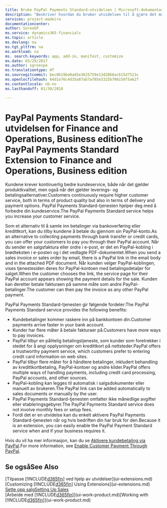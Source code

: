 ```yaml
---
title: Bruke PayPal Payments Standard-utvidelsen | Microsoft-dokumentasjon
description: "Beskriver hvordan du bruker utvidelsen til å gjøre det mulig for kunder å betale med PayPal."
services: project-madeira
documentationcenter: 
author: SorenGP
ms.service: dynamics365-financials
ms.topic: article
ms.devlang: na
ms.tgt_pltfrm: na
ms.workload: na
ms. search.keywords: app, add-in, manifest, customize
ms.date: 03/29/2017
ms.author: sgroespe
ms.translationtype: HT
ms.sourcegitcommit: bec0619be0a65e3625759e13d2866ac615d7513c
ms.openlocfilehash: 64d1a76c4d35a87ab7af85e3325b786156f5a62f
ms.contentlocale: nb-no
ms.lasthandoff: 01/30/2018

---
```

# <a name="the-paypal-payments-standard-extension-to-finance-and-operations-business-edition"></a><span data-ttu-id="91c77-103">PayPal Payments Standard-utvidelsen for Finance and Operations, Business edition</span><span class="sxs-lookup"><span data-stu-id="91c77-103">The PayPal Payments Standard Extension to Finance and Operations, Business edition</span></span> 
<span data-ttu-id="91c77-104">Kundene krever kontinuerlig bedre kundeservice, både når det gjelder produktkvalitet, men også når det gjelder leverings- og betalingsalternativer.</span><span class="sxs-lookup"><span data-stu-id="91c77-104">Customers continuously require higher customer service, both in terms of product quality but also in terms of delivery and payment options.</span></span> <span data-ttu-id="91c77-105">PayPal Payments Standard-tjenesten hjelper deg med å forbedre din kundeservice.</span><span class="sxs-lookup"><span data-stu-id="91c77-105">The PayPal Payments Standard service helps you increase your customer service.</span></span>

<span data-ttu-id="91c77-106">Som et alternativ til å samle inn betalinger via bankoverføring eller kredittkort, kan du tilby kundene å betale du gjennom sin PayPal-konto.</span><span class="sxs-lookup"><span data-stu-id="91c77-106">As an alternative to collecting payments through bank transfer or credit cards, you can offer your customers to pay you through their PayPal account.</span></span> <span data-ttu-id="91c77-107">Når du sender en salgsfaktura eller ordre i e-post, er det en PayPal-kobling i brødteksten i e-posten og i det vedlagte PDF-dokumentet.</span><span class="sxs-lookup"><span data-stu-id="91c77-107">When you send a sales invoice or sales order by email, there is a PayPal link in the email body and in the attached PDF document.</span></span> <span data-ttu-id="91c77-108">Når kunden velger PayPal-koblingen, vises tjenestesiden deres for PayPal-kontoen med betalingsdetaljer for salget.</span><span class="sxs-lookup"><span data-stu-id="91c77-108">When the customer chooses the link, the service page for their PayPal account appears showing the payment details for the sale.</span></span> <span data-ttu-id="91c77-109">Kunden kan deretter betale fakturaen på samme måte som andre PayPal-betalinger.</span><span class="sxs-lookup"><span data-stu-id="91c77-109">The customer can then pay the invoice as any other PayPal payment.</span></span>

<span data-ttu-id="91c77-110">PayPal Payments Standard-tjenesten gir følgende fordeler:</span><span class="sxs-lookup"><span data-stu-id="91c77-110">The PayPal Payments Standard service provides the following benefits:</span></span>

* <span data-ttu-id="91c77-111">Kundebetalinger kommer raskere inn på bankkontoen din.</span><span class="sxs-lookup"><span data-stu-id="91c77-111">Customer payments arrive faster in your bank account.</span></span>
* <span data-ttu-id="91c77-112">Kunder har flere måter å betale fakturaer på.</span><span class="sxs-lookup"><span data-stu-id="91c77-112">Customers have more ways to pay invoices.</span></span>
* <span data-ttu-id="91c77-113">PayPal tilbyr en pålitelig betalingstjeneste, som kunder som foretrekker i stedet for å angi opplysninger om kredittkort på nettsteder.</span><span class="sxs-lookup"><span data-stu-id="91c77-113">PayPal offers a trustworthy payment service, which customers prefer to entering credit card information on web sites.</span></span>
* <span data-ttu-id="91c77-114">PayPal tilbyr flere måter for å håndtere betalinger, inkludert behandling av kredittkortbetaling, PayPal-kontoer og andre kilder.</span><span class="sxs-lookup"><span data-stu-id="91c77-114">PayPal offers multiple ways of handling payments, including credit card processing, PayPal accounts, and other sources.</span></span>
* <span data-ttu-id="91c77-115">PayPal-kobling kan legges til automatisk i salgsdokumenter eller manuelt av brukeren.</span><span class="sxs-lookup"><span data-stu-id="91c77-115">The PayPal link can be added automatically to sales documents or manually by the user.</span></span>
* <span data-ttu-id="91c77-116">PayPal Payments Standard-tjenesten omfatter ikke månedlige avgifter eller etableringsgebyrer.</span><span class="sxs-lookup"><span data-stu-id="91c77-116">The PayPal Payments Standard service does not involve monthly fees or setup fees.</span></span>
* <span data-ttu-id="91c77-117">Fordi det er en utvidelse kan du enkelt aktivere PayPal Payments Standard-tjenesten når og hvis bedriften din har bruk for den.</span><span class="sxs-lookup"><span data-stu-id="91c77-117">Because it is an extension, you can easily enable the PayPal Payment Standard service when and if your business requires it.</span></span>  

<span data-ttu-id="91c77-118">Hvis du vil ha mer informasjon, kan du se [Aktivere kundebetaling via PayPal](sales-how-enable-payment-service-extensions.md).</span><span class="sxs-lookup"><span data-stu-id="91c77-118">For more information, see [Enable Customer Payment Through PayPal](sales-how-enable-payment-service-extensions.md).</span></span>

## <a name="see-also"></a><span data-ttu-id="91c77-119">Se også</span><span class="sxs-lookup"><span data-stu-id="91c77-119">See Also</span></span>
<span data-ttu-id="91c77-120">[Tilpasse [!INCLUDE[d365fin](includes/d365fin_md.md)] ved hjelp av utvidelser](ui-extensions.md)</span><span class="sxs-lookup"><span data-stu-id="91c77-120">[Customizing [!INCLUDE[d365fin](includes/d365fin_md.md)] Using Extensions](ui-extensions.md)</span></span>  
[<span data-ttu-id="91c77-121">Sette opp salg</span><span class="sxs-lookup"><span data-stu-id="91c77-121">Setting Up Sales</span></span>](sales-setup-sales.md)  
<span data-ttu-id="91c77-122">[Arbeide med [!INCLUDE[d365fin](includes/d365fin_md.md)]](ui-work-product.md)</span><span class="sxs-lookup"><span data-stu-id="91c77-122">[Working with [!INCLUDE[d365fin](includes/d365fin_md.md)]](ui-work-product.md)</span></span>

